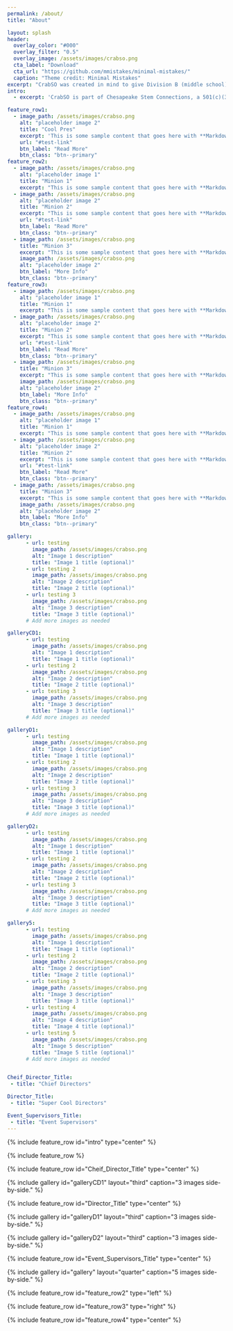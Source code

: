 ```yaml
---
permalink: /about/
title: "About"

layout: splash
header:
  overlay_color: "#000"
  overlay_filter: "0.5"
  overlay_image: /assets/images/crabso.png
  cta_label: "Download"
  cta_url: "https://github.com/mmistakes/minimal-mistakes/"
  caption: "Theme credit: Minimal Mistakes"
excerpt: "CrabSO was created in mind to give Division B (middle school) students another invitational to compete at before their regionals and/or state competitions as well as provide Marylanders another in-state competition."
intro: 
  - excerpt: 'CrabSO is part of Chesapeake Stem Connections, a 501(c)(3) registered Maryland based nonprofit dedicated to supporting up and coming middle school Science Olympiad teams in Maryland. All proceeds from CrabSO are being processed by Chesapeake Stem Connections and will be reinvested back into Chesapeake Stem Connections endeavors such as financially supporting Maryland teams, providing workshops, and funding future in-person competitions.'

feature_row1:
  - image_path: /assets/images/crabso.png
    alt: "placeholder image 2"
    title: "Cool Pres"
    excerpt: 'This is some sample content that goes here with **Markdown** formatting. Left aligned with `type="left"`'
    url: "#test-link"
    btn_label: "Read More"
    btn_class: "btn--primary"
feature_row2:
  - image_path: /assets/images/crabso.png
    alt: "placeholder image 1"
    title: "Minion 1"
    excerpt: "This is some sample content that goes here with **Markdown** formatting."
  - image_path: /assets/images/crabso.png
    alt: "placeholder image 2"
    title: "Minion 2"
    excerpt: "This is some sample content that goes here with **Markdown** formatting."
    url: "#test-link"
    btn_label: "Read More"
    btn_class: "btn--primary"
  - image_path: /assets/images/crabso.png
    title: "Minion 3"
    excerpt: "This is some sample content that goes here with **Markdown** formatting."
    image_path: /assets/images/crabso.png
    alt: "placeholder image 2"
    btn_label: "More Info"
    btn_class: "btn--primary"
feature_row3:
  - image_path: /assets/images/crabso.png
    alt: "placeholder image 1"
    title: "Minion 1"
    excerpt: "This is some sample content that goes here with **Markdown** formatting."
  - image_path: /assets/images/crabso.png
    alt: "placeholder image 2"
    title: "Minion 2"
    excerpt: "This is some sample content that goes here with **Markdown** formatting."
    url: "#test-link"
    btn_label: "Read More"
    btn_class: "btn--primary"
  - image_path: /assets/images/crabso.png
    title: "Minion 3"
    excerpt: "This is some sample content that goes here with **Markdown** formatting."
    image_path: /assets/images/crabso.png
    alt: "placeholder image 2"
    btn_label: "More Info"
    btn_class: "btn--primary"
feature_row4:
  - image_path: /assets/images/crabso.png
    alt: "placeholder image 1"
    title: "Minion 1"
    excerpt: "This is some sample content that goes here with **Markdown** formatting."
  - image_path: /assets/images/crabso.png
    alt: "placeholder image 2"
    title: "Minion 2"
    excerpt: "This is some sample content that goes here with **Markdown** formatting."
    url: "#test-link"
    btn_label: "Read More"
    btn_class: "btn--primary"
  - image_path: /assets/images/crabso.png
    title: "Minion 3"
    excerpt: "This is some sample content that goes here with **Markdown** formatting."
    image_path: /assets/images/crabso.png
    alt: "placeholder image 2"
    btn_label: "More Info"
    btn_class: "btn--primary"

gallery:
      - url: testing
        image_path: /assets/images/crabso.png
        alt: "Image 1 description"
        title: "Image 1 title (optional)"
      - url: testing 2
        image_path: /assets/images/crabso.png
        alt: "Image 2 description"
        title: "Image 2 title (optional)"
      - url: testing 3
        image_path: /assets/images/crabso.png
        alt: "Image 3 description"
        title: "Image 3 title (optional)"
      # Add more images as needed

galleryCD1:
      - url: testing
        image_path: /assets/images/crabso.png
        alt: "Image 1 description"
        title: "Image 1 title (optional)"
      - url: testing 2
        image_path: /assets/images/crabso.png
        alt: "Image 2 description"
        title: "Image 2 title (optional)"
      - url: testing 3
        image_path: /assets/images/crabso.png
        alt: "Image 3 description"
        title: "Image 3 title (optional)"
      # Add more images as needed

galleryD1:
      - url: testing
        image_path: /assets/images/crabso.png
        alt: "Image 1 description"
        title: "Image 1 title (optional)"
      - url: testing 2
        image_path: /assets/images/crabso.png
        alt: "Image 2 description"
        title: "Image 2 title (optional)"
      - url: testing 3
        image_path: /assets/images/crabso.png
        alt: "Image 3 description"
        title: "Image 3 title (optional)"
      # Add more images as needed  

galleryD2:
      - url: testing
        image_path: /assets/images/crabso.png
        alt: "Image 1 description"
        title: "Image 1 title (optional)"
      - url: testing 2
        image_path: /assets/images/crabso.png
        alt: "Image 2 description"
        title: "Image 2 title (optional)"
      - url: testing 3
        image_path: /assets/images/crabso.png
        alt: "Image 3 description"
        title: "Image 3 title (optional)"
      # Add more images as needed  

gallery5:
      - url: testing
        image_path: /assets/images/crabso.png
        alt: "Image 1 description"
        title: "Image 1 title (optional)"
      - url: testing 2
        image_path: /assets/images/crabso.png
        alt: "Image 2 description"
        title: "Image 2 title (optional)"
      - url: testing 3
        image_path: /assets/images/crabso.png
        alt: "Image 3 description"
        title: "Image 3 title (optional)"
      - url: testing 4
        image_path: /assets/images/crabso.png
        alt: "Image 4 description"
        title: "Image 4 title (optional)"
      - url: testing 5
        image_path: /assets/images/crabso.png
        alt: "Image 5 description"
        title: "Image 5 title (optional)"
      # Add more images as needed


Cheif_Director_Title:
 - title: "Chief Directors"

Director_Title:
 - title: "Super Cool Directors"

Event_Supervisors_Title:
 - title: "Event Supervisors"
--- 
```


{% include feature_row id="intro" type="center" %}

{% include feature_row %}

{% include feature_row id="Cheif_Director_Title" type="center" %}

{% include gallery id="galleryCD1" layout="third" caption="3 images side-by-side." %}

{% include feature_row id="Director_Title" type="center" %}

{% include gallery id="galleryD1" layout="third" caption="3 images side-by-side." %}

{% include gallery id="galleryD2" layout="third" caption="3 images side-by-side." %}

{% include feature_row id="Event_Supervisors_Title" type="center" %}


{% include gallery id="gallery" layout="quarter" caption="5 images side-by-side." %}

{% include feature_row id="feature_row2" type="left" %}

{% include feature_row id="feature_row3" type="right" %}

{% include feature_row id="feature_row4" type="center" %}


